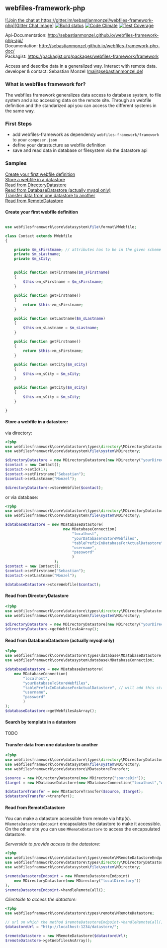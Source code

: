 ## webfiles-framework-php

[![Join the chat at https://gitter.im/sebastianmonzel/webfiles-framework-php][Gitter Chat image]][Gitter Chat link]
[![Build status][Travis Develop image]][Travis Develop link]
[![Code Climate][Codeclimate image]][Codeclimate link]
[![Test Coverage][Codeclimate coverage image]][Codeclimate coverage link]

[Gitter Chat image]: https://badges.gitter.im/sebastianmonzel/webfiles-framework-php.svg
[Gitter Chat link]: https://gitter.im/sebastianmonzel/webfiles-framework-php?utm_source=badge&utm_medium=badge&utm_campaign=pr-badge&utm_content=badge

[Travis Develop image]: https://img.shields.io/travis/sebastianmonzel/webfiles-framework-php/develop.svg?style=flat-square
[Travis Develop link]: https://travis-ci.org/sebastianmonzel/webfiles-framework-php

[Codeclimate image]: https://codeclimate.com/github/sebastianmonzel/webfiles-framework-php/badges/gpa.svg
[Codeclimate link]: https://codeclimate.com/github/sebastianmonzel/webfiles-framework-php

[Codeclimate coverage image]: https://codeclimate.com/github/sebastianmonzel/webfiles-framework-php/badges/coverage.svg
[Codeclimate coverage link]: https://codeclimate.com/github/sebastianmonzel/webfiles-framework-php/coverage

Api-Documentation: http://sebastianmonzel.github.io/webfiles-framework-php-api/<br />
Documentation: http://sebastianmonzel.github.io/webfiles-framework-php-doc/<br />
Packagist: https://packagist.org/packages/webfiles-framework/framework

Access and describe data in a generalized way. Interact with remote data.<br />
developer & contact: Sebastian Monzel (mail@sebastianmonzel.de)


### What is webfiles framework for?
The webfiles framework generalizes data access to database system, to file system and also accessing data on the remote site. Through an webfile definition and the standarized api you can access the different systems in the same way.


### First Steps
 - add webfiles-framework as dependency `webfiles-framework/framework` to your `composer.json`
 - define your datastucture as webfile definition
 - save and read data in database or filesystem via the datastore api


### Samples

[Create your first webfile definition](#create-your-first-webfile-definition)<br />
[Store a webfile in a datastore](#store-a-webfile-in-a-datastore)<br />
[Read from DirectoryDatastore](#read-from-directorydatastore)<br />
[Read from DatabaseDatastore (actually mysql only)](#read-from-databasedatastore-actually-mysql-only)<br />
[Transfer data from one datastore to another](#transfer-data-from-one-datastore-to-another)<br />
[Read from RemoteDatastore](#read-from-remotedatastore)<br />

#### Create your first webfile definition
```php

use webfilesframework\core\datasystem\file\format\MWebfile;

class Contact extends MWebfile
{

    private $m_sFirstname; // attributes has to be in the given scheme - all attributes with "m_" as prefix gets persisted - "s" defines the type of the attribute (string)
    private $m_sLastname;
    private $m_sCity;

    
    public function setFirstname($m_sFirstname)
    {
        $this->m_sFirstname = $m_sFirstname;
    }
    
    public function getFirstname()
    {
        return $this->m_sFirstname;
    }

    public function setLastname($m_sLastname)
    {
        $this->m_sLastname = $m_sLastname;
    }
    
    public function getFirstname()
    {
        return $this->m_sFirstname;
    }

    public function setCity($m_sCity)
    {
        $this->m_sCity = $m_sCity;
    }
    
    public function getCity($m_sCity)
    {
        $this->m_sCity = $m_sCity;
    }

}
```

#### Store a webfile in a datastore:
via directory:
```php
<?php
use webfilesframework\core\datastore\types\directory\MDirectoryDatastore;
use webfilesframework\core\datasystem\file\system\MDirectory;

$directoryDatastore = new MDirectoryDatastore(new MDirectory("yourDirectoryToStoreWebfiles"));
$contact = new Contact();
$contact->setId(1);
$contact->setFirstname("Sebastian");
$contact->setLastname("Monzel");

$directoryDatastore->storeWebfile($contact);
```

or via database:
```php
<?php
use webfilesframework\core\datastore\types\directory\MDirectoryDatastore;
use webfilesframework\core\datasystem\file\system\MDirectory;

$databaseDatastore = new MDatabaseDatastore(
                          new MDatabaseConnection(
                              "localhost",
                              "yourDatabaseToStoreWebfiles",
                              "tablePrefixInDatabaseForActualDatastore", // will add this string before every created table name 
                              "username",
                              "password"
                              )
                      );
$contact = new Contact();
$contact->setFirstname("Sebastian");
$contact->setLastname("Monzel");

$databaseDatastore->storeWebfile($contact);
```

#### Read from DirectoryDatastore
```php
<?php
use webfilesframework\core\datastore\types\directory\MDirectoryDatastore;
use webfilesframework\core\datasystem\file\system\MDirectory;

$directoryDatastore = new MDirectoryDatastore(new MDirectory("yourDirectoryToStoreWebfiles"));
$directoryDatastore->getWebfilesAsArray();
```
#### Read from DatabaseDatastore (actually mysql only)
```php
<?php
use webfilesframework\core\datastore\types\database\MDatabaseDatastore;
use webfilesframework\core\datasystem\database\MDatabaseConnection;

$databaseDatastore = new MDatabaseDatastore(
    new MDatabaseConnection(
        "localhost",
        "yourDatabaseToStoreWebfiles",
        "tablePrefixInDatabaseForActualDatastore", // will add this string before every created table name 
        "username",
        "password"
        )
);
$databaseDatastore->getWebfilesAsArray();

```

#### Search by template in a datastore
TODO

#### Transfer data from one datastore to another
```php
<?php
use webfilesframework\core\datastore\types\directory\MDirectoryDatastore;
use webfilesframework\core\datasystem\file\system\MDirectory;
use webfilesframework\core\datastore\MDatastoreTransfer;

$source = new MDirectoryDatastore(new MDirectory("sourceDir"));
$target = new MDatabaseDatastore(new MDatabaseConnection("localhost","wonderfulDatabasename","mytableprefix","myuser","mypassword"));

$datastoreTransfer = new MDatastoreTransfer($source, $target);
$datastoreTransfer->transfer();

```
#### Read from RemoteDatastore
You can make a datastore accessible from remote via http(s). `MRemoteDatastoreEndpoint` encapsulates the datastore to make
it accessible. On the other site you can use `MRemoteDatastore` to access the encapsulated datastore. 

*Serverside to provide access to the datastore:*
```php
<?php
use webfilesframework\core\datastore\types\remote\MRemoteDatastoreEndpoint; 
use webfilesframework\core\datastore\types\directory\MDirectoryDatastore;
use webfilesframework\core\datasystem\file\system\MDirectory;

$remoteDatastoreEndpoint = new MRemoteDatastoreEndpoint(
    new MDirectoryDatastore(new MDirectory("localDirectory"))
);
$remoteDatastoreEndpoint->handleRemoteCall();
```

*Clientside to access the datastore:*
```php
<?php
use webfilesframework\core\datastore\types\remote\MRemoteDatastore;

// url on which the method $remoteDatastoreEndpoint->handleRemoteCall(); is reachable:
$datastoreUrl = "http://localhost:1234/datastore/";

$remoteDatastore = new MRemoteDatastore($datastoreUrl);
$remoteDatastore->getWebfilesAsArray();
```
